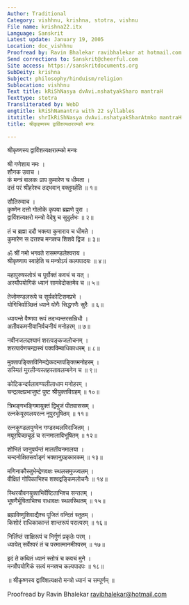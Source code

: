 ```yaml
---
Author: Traditional
Category: vishhnu, krishna, stotra, vishnu
File name: krishna22.itx
Language: Sanskrit
Latest update: January 19, 2005
Location: doc_vishhnu
Proofread by: Ravin Bhalekar ravibhalekar at hotmail.com
Send corrections to: Sanskrit@cheerful.com
Site access: https://sanskritdocuments.org
SubDeity: krishna
Subject: philosophy/hinduism/religion
Sublocation: vishhnu
Text title: kRiShNasya dvAvi.nshatyakSharo mantraH
Texttype: stotra
Transliterated by: WebD
engtitle: kRiShNamantra with 22 syllables
itxtitle: shrIkRiShNasya dvAvi.nshatyakSharAtmko mantraH
title: श्रीकृइष्णस्य द्वाविंशत्यक्षरात्म्को मन्त्रः

---
```

  
 श्रीकृष्णस्य द्वाविंशत्यक्षरात्म्को मन्त्रः   
  
श्री गणेशाय नमः ।  
शौनक उवाच ।  
कं मन्त्रं बालकः प्राप कुमारेण च धीमता ।  
दत्तं परं श्रीहरेश्च तद्भवान् वक्तुमर्हति ॥ १॥  
  
सौतिरुवाच ।  
कृष्णेन दत्तो गोलोके कृपया ब्रह्मणे पुरा ।  
द्वाविंशत्यक्षरो मन्त्रो वेदेषु च सुदुर्लभः ॥ २॥  
  
तं च ब्रह्मा ददौ भक्त्या कुमाराय च धीमते ।  
कुमारेण स दत्तश्च मन्त्रश्च शिशवे द्विज ॥ ३॥  
  
ॐ श्रीं नमो भगवते रासमण्डलेश्वराय ।  
श्रीकृष्णाय स्वाहेति च मन्त्रोऽयं कल्पपादयः ॥ ४॥  
  
महापुरुषस्तोत्रं च पूर्वोक्तं कवचं च यत् ।  
अस्यौपयोगिकं ध्यानं सामवेदोक्तमेव च ॥ ५॥  
  
तेजोमण्डलरूपे च सूर्यकोटिसमप्रभे ।  
योगिभिर्वाञ्छितं ध्याने योगैः सिद्धगणैः सुरैः ॥ ६॥  
  
ध्यायन्ते वैष्णवा रूपं तदभ्यन्तरसन्निधौ ।  
अतीवकमनीयानिर्वचनीयं मनोहरम् ॥ ७॥  
  
नवीनजलदश्यामं शरत्पङ्कजलोचनम् ।  
शरत्पार्वणचन्द्रास्यं पक्वविम्बाधिकाधरम् ॥ ८॥  
  
मुक्तापङ्क्तिविनिन्द्येकदन्तपङ्क्तिमनोहरम् ।  
सस्मितं मुरलीन्यस्तहस्तावलम्बनेन च ॥ ९॥  
  
कोटिकन्दर्पलावण्यलीलाधाम मनोहरम् ।  
चन्द्रलक्षप्रभाजुष्टं पुष्ट श्रीयुक्तविग्रहम् ॥ १०॥  
  
त्रिभङ्गभङ्गिमायुक्तं द्विभुजं पीतवाससम् ।  
रत्नकेयूरवलयरत्न नूपुरभूषितम् ॥ ११॥  
  
रत्नकुण्डलयुग्मेन गण्डस्थलविराजितम् ।  
मयूरपिच्छचूडं च रत्नमालाविभूषितम् ॥ १२॥  
  
शोभितं जानुपर्यन्तं मालतीवनमालया ।  
चन्दनोक्षितसर्वाङ्गं भक्तानुग्रहकारकम् ॥ १३॥  
  
मणिनाकौस्तुभेन्द्रेणवक्षः स्थलसमुज्ज्वलम् ।  
वीक्षितं गोपिकाभिश्च शश्वद्वङ्किमलोचनैः ॥ १४॥  
  
स्थिरयौवनयुक्तभिर्वेष्टिताभिश्च सन्ततम् ।  
भूषणैर्भूषिताभिश्च राधावक्षः स्थलस्थितम् ॥ १५॥  
  
ब्रह्मविष्णुशिवाद्यैश्च पूजितं वन्दितं स्तुतम् ।  
किशोरं राधिकाकान्तं शान्तरूपं परात्परम् ॥ १६॥  
  
निर्लिप्तं साक्षिरूपं च निर्गुणं प्रकृतेः परम् ।  
ध्यायेत् सर्वेश्वरं तं च परमात्मानमीश्वरम् ॥ १७॥  
  
इदं ते कथितं ध्यानं स्तोत्रं च कवचं मुने ।  
मन्त्रौपयोगिकं सत्यं मन्त्रश्च कल्पपादपः ॥ १८॥  
  
॥ श्रीकृष्णस्य द्वाविंशत्यक्षरो मन्त्रो ध्यानं च सम्पूर्णम् ॥  
  
  
Proofread by Ravin Bhalekar ravibhalekar@hotmail.com  
  
